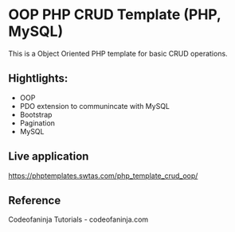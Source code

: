 # OOP PHP CRUD Template (PHP, MySQL)

This is a Object Oriented PHP template for basic CRUD operations.

## Hightlights:

* OOP
* PDO extension to communincate with MySQL
* Bootstrap
* Pagination
* MySQL

## Live application
https://phptemplates.swtas.com/php_template_crud_oop/

## Reference
Codeofaninja Tutorials - codeofaninja.com
